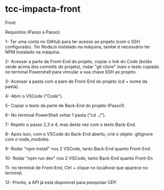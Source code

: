 # tcc-impacta-front
Front

Requisitos (Passo a Passo).

1- Ter uma conta no GitHub para ter acesso ao projeto (com o SSH configurado). Ter NodeJs instalado na máquina, també é necessário ter NPM instalado na máquina .

 2- Acessar a parte de Front-End do projeto, copiar o link do Code (botão verde acima dos commits do projeto), rodar "git clone" mais o testo copiado no terminal Powershell para vincular a sua chave SSH ao projeto.

 3- Acessar a pasta com a pare de Front-End do projeto (cd + nome da pasta).

 4- Abrir o VSCode ("Code").

 5- Copiar o texto da parte de Back-End do projeto (Passo1).

 6- No terminal PowerShell voltar  1 pasta ("cd ../").

 7- Repetir o passo 2,3 e 4, mas desta vez com o texto Back-End.

 8- Após isso, com o VSCode do Back-End aberto, crie o objeto .gitignore com o node_modules.

 9- Rodar "npm install" nos 2 VSCode, tanto Back-End quanto Front-End.

 10- Rodar "npm run dev" nos 2 VSCode, tanto Back-End quanto Front-En

 11- no terminal de Front-End, Ctrl + clique no localhost que aparece no terminal.

 12- Pronto, a API já está disponivel para pesquisar CEP.
